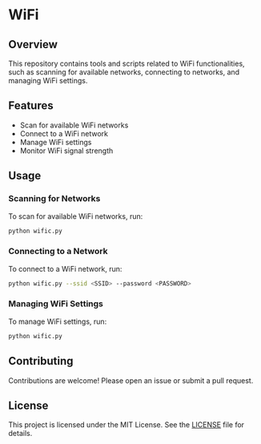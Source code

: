# WiFi

## Overview
This repository contains tools and scripts related to WiFi functionalities, such as scanning for available networks, connecting to networks, and managing WiFi settings.

## Features
- Scan for available WiFi networks
- Connect to a WiFi network
- Manage WiFi settings
- Monitor WiFi signal strength



## Usage
### Scanning for Networks
To scan for available WiFi networks, run:
```sh
python wific.py
```

### Connecting to a Network
To connect to a WiFi network, run:
```sh
python wific.py --ssid <SSID> --password <PASSWORD>
```

### Managing WiFi Settings
To manage WiFi settings, run:
```sh
python wific.py
```

## Contributing
Contributions are welcome! Please open an issue or submit a pull request.

## License
This project is licensed under the MIT License. See the [LICENSE](LICENSE) file for details.